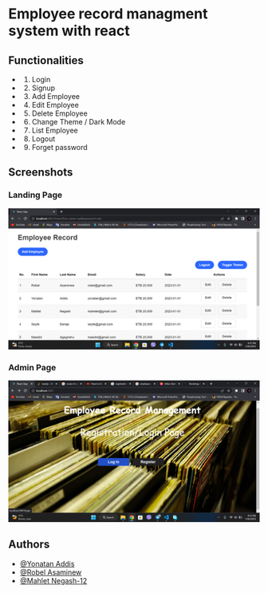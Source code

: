 # Employee record managment system with react

## Functionalities

- 1. Login
- 2. Signup
- 3. Add Employee
- 4. Edit Employee
- 5. Delete Employee
- 6. Change Theme / Dark Mode
- 7. List Employee
- 8. Logout
- 9. Forget password

## Screenshots

### Landing Page

![Screenshot](adminpage.png)

### Admin Page

![Screenshot](landpage.png)
## Authors

- [@Yonatan Addis](https://github.com/Biyuktul)
- [@Robel Asaminew](https://github.com/aastha2501)
- [@Mahlet Negash-12](https://github.com/amandeep-singh-12)

